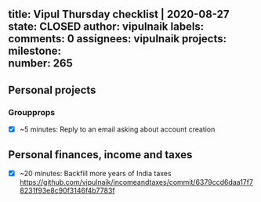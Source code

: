title:	Vipul Thursday checklist | 2020-08-27
state:	CLOSED
author:	vipulnaik
labels:	
comments:	0
assignees:	vipulnaik
projects:	
milestone:	
number:	265
--
## Personal projects

### Groupprops

- [x] ~5 minutes: Reply to an email asking about account creation

## Personal finances, income and taxes

- [x] ~20 minutes: Backfill more years of India taxes https://github.com/vipulnaik/incomeandtaxes/commit/6379ccd6daa17f78231f93e8c90f3146f4b7783f
